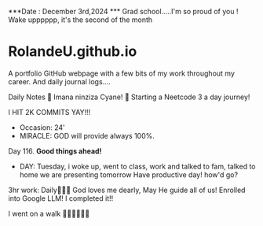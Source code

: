 ***Date : December 3rd,2024 *** Grad school.....I'm so proud of you ! Wake upppppp, it's the second of the month
# RolandeU.github.io

A portfolio GitHub webpage with a few bits of my work throughout my career. And daily journal logs....

Daily Notes
💚 Imana ninziza Cyane! 
💚 Starting a Neetcode 3 a day journey!

I HIT 2K COMMITS YAY!!!

- Occasion: 24'
- MIRACLE: GOD will provide always 100%.

Day 116. **Good things ahead!** 
- DAY: Tuesday, i woke up, went to class, work and talked to fam, talked to home we are presenting tomorrow
Have productive day!  how'd go?


3hr work: Daily💚💚💚
God loves me dearly, May He guide all of  us!
Enrolled into Google LLM! I completed it!!

I went on a walk 💚💚💚💚💚💚
